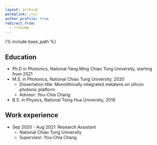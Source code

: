 ```yaml
---
layout: archive
permalink: /cv/
author_profile: true
redirect_from:
  - /resume
---
```


{% include base_path %}

Education
------
* Ph.D in Photonics, National Yang Ming Chiao Tung University, starting from 2021
* M.S. in Photonics, National Chiao Tung University, 2020
  *  Dissertation title: Monolithically integrated metalens on silicon photonic platform
  *  Advisor: You-Chia Chang
* B.S. in Physics, National Tsing Hua University, 2018

Work experience
------
* Sep 2020 - Aug 2021: Research Assistant
  * National Chiao Tung University
  * Supervisor: You-Chia Chang
